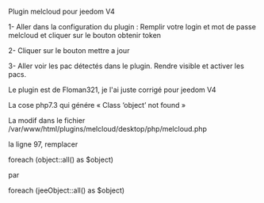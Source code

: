 Plugin melcloud pour jeedom V4

1- Aller dans la configuration du plugin :
Remplir votre login et mot de passe melcloud et cliquer sur le bouton obtenir token

2- Cliquer sur le bouton mettre a jour

3- Aller voir les pac détectés dans le plugin.
Rendre visible et activer les pacs.

Le plugin est de Floman321, je l'ai juste corrigé pour jeedom V4

La cose php7.3 qui génére « Class ‘object’ not found »

La modif dans le fichier /var/www/html/plugins/melcloud/desktop/php/melcloud.php

la ligne 97, remplacer

foreach (object::all() as $object)

par

foreach (jeeObject::all() as $object)
